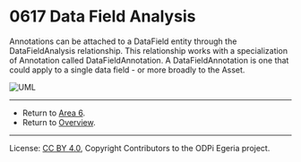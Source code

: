 <!-- SPDX-License-Identifier: CC-BY-4.0 -->
<!-- Copyright Contributors to the ODPi Egeria project. -->

# 0617 Data Field Analysis

Annotations can be attached to a DataField entity through the DataFieldAnalysis relationship.
This relationship works with a specialization of Annotation called DataFieldAnnotation.
A DataFieldAnnotation is one that could apply to a single data field - or more broadly to the Asset.


![UML](0617-Data-Field-Analysis.png#pagewidth)


---

* Return to [Area 6](Area-6-models.md).
* Return to [Overview](.).

----
License: [CC BY 4.0](https://creativecommons.org/licenses/by/4.0/),
Copyright Contributors to the ODPi Egeria project.
